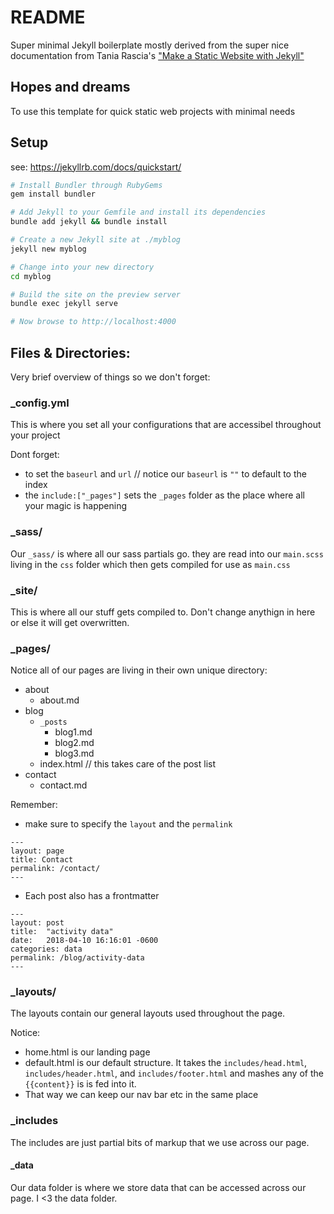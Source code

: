 # README

Super minimal Jekyll boilerplate mostly derived from the super nice documentation from Tania Rascia's ["Make a Static Website with Jekyll"](https://www.taniarascia.com/make-a-static-website-with-jekyll/)

## Hopes and dreams

To use this template for quick static web projects with minimal needs

## Setup

see: https://jekyllrb.com/docs/quickstart/

```bash
# Install Bundler through RubyGems
gem install bundler

# Add Jekyll to your Gemfile and install its dependencies
bundle add jekyll && bundle install

# Create a new Jekyll site at ./myblog
jekyll new myblog

# Change into your new directory
cd myblog

# Build the site on the preview server
bundle exec jekyll serve

# Now browse to http://localhost:4000
```

## Files & Directories:

Very brief overview of things so we don't forget:


### _config.yml
This is where you set all your configurations that are accessibel throughout your project

Dont forget:

* to set the `baseurl` and `url` // notice our `baseurl` is `""` to default to the index
* the `include:["_pages"]` sets the `_pages` folder as the place where all your magic is happening

### _sass/
Our `_sass/` is where all our sass partials go. they are read into our `main.scss` living in the `css` folder which then gets compiled for use as `main.css`

### _site/
This is where all our stuff gets compiled to. Don't change anythign in here or else it will get overwritten.

### _pages/
Notice all of our pages are living in their own unique directory: 

* about
    - about.md
* blog
    - `_posts`
        + blog1.md
        + blog2.md
        + blog3.md
    - index.html // this takes care of the post list
* contact
    - contact.md

Remember:

* make sure to specify the `layout` and the `permalink`

```
---
layout: page
title: Contact
permalink: /contact/
---
```

* Each post also has a frontmatter

```
---
layout: post
title:  "activity data"
date:   2018-04-10 16:16:01 -0600
categories: data
permalink: /blog/activity-data
---
```


### _layouts/

The layouts contain our general layouts used throughout the page. 

Notice:

* home.html is our landing page
* default.html is our default structure. It takes the `includes/head.html`,  `includes/header.html`, and  `includes/footer.html` and mashes any of the `{{content}}` is is fed into it. 
* That way we can keep our nav bar etc in the same place

### _includes

The includes are just partial bits of markup that we use across our page.

#### _data

Our data folder is where we store data that can be accessed across our page. I <3 the data folder.
 

